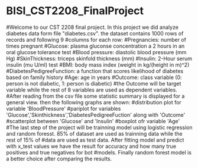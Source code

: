 # BISI_CST2208_FinalProject
#Welcome to our CST 2208 final project. In this project we did analyze diabetes data form file "diabetes.csv". the dataset contains 1000 rows of records and following 9 #columns for each row:
  #Pregnancies: number of times pregnant
  #Glucose: plasma gluconse concentration a 2 hours in an oral glucose tolerance test
  #Blood pressure: diastolic blood pressure (mm Hg)
  #SkinThickness: triceps skinfold thickness (mm)
  #Insulin: 2-Hour serum insulin (mu U/ml) test
  #BMI: body mass index (weight in kg/(height in m)^2)
  #DiabetesPedigreeFunction: a function that scores likelihood of diabetes based on family history
  #Age: age in years
  #Outcome: class variable (0: person is not diabetic, 1: person is diabetic)
#the Outcome will be target variable while the rest of 8 variables are used as dependent variables. 
#After reading from the csv file some statistic summary is displayed for a general view. then the following graphs are shown: 
  #distribution plot for variable 'BloodPressure'
  #pariplot for variables 'Glucose','Skinthickness','DiabetesPedigreeFuction' along with 'Outcome'
  #scatterplot between 'Glucose' and 'Insulin'
  #boxplot ofr variable 'Age'
#The last step of the project will be trainning model using logistic regression and random foresst. 85% of dataset are used as trainning data while the rest of 15% of #data are used as test data. After fitting model and predict with x_test values we have the result for accuracy and how many true positives and true negatives for bot #models. Finally random forest model is a better choice after comparing the results. 
